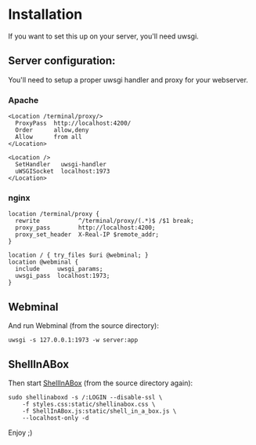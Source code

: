 # Installation

If you want to set this up on your server, you'll need uwsgi.

## Server configuration:

You'll need to setup a proper uwsgi handler and proxy for your webserver.

### Apache

    <Location /terminal/proxy/>
      ProxyPass  http://localhost:4200/
      Order      allow,deny
      Allow      from all
    </Location>
    
    <Location />
      SetHandler   uwsgi-handler
      uWSGISocket  localhost:1973
    </Location>

### nginx

    location /terminal/proxy {
      rewrite           ^/terminal/proxy/(.*)$ /$1 break;
      proxy_pass        http://localhost:4200;
      proxy_set_header  X-Real-IP $remote_addr;
    }
    
    location / { try_files $uri @webminal; }
    location @webminal {
      include     uwsgi_params;
      uwsgi_pass  localhost:1973;
    }

## Webminal

And run Webminal (from the source directory):

    uwsgi -s 127.0.0.1:1973 -w server:app

## ShellInABox

Then start [ShellInABox](http://code.google.com/p/shellinabox/) (from the source directory again):

    sudo shellinaboxd -s /:LOGIN --disable-ssl \
        -f styles.css:static/shellinabox.css \
        -f ShellInABox.js:static/shell_in_a_box.js \
        --localhost-only -d

Enjoy ;)
